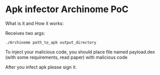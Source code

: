 # Apk infector Archinome PoC

What is it and How it works:

Receives two args:
```
./Archinome path_to_apk output_directory
```

To inject your malicious code, you should place file named payload.dex (with some requirements, read paper) with malicious code

After you infect apk please sign it.
